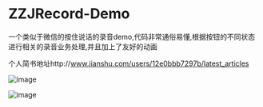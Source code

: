 # ZZJRecord-Demo
一个类似于微信的按住说话的录音demo,代码非常通俗易懂,根据按钮的不同状态进行相关的录音业务处理,并且加上了友好的动画

个人简书地址http://www.jianshu.com/users/12e0bbb7297b/latest_articles

![image](https://github.com/iOScoderZZJ/ZZJRecord-Demo/WechatIMG228.jpeg)

![image](https://github.com/iOScoderZZJ/ZZJRecord-Demo/WechatIMG229.jpeg)
